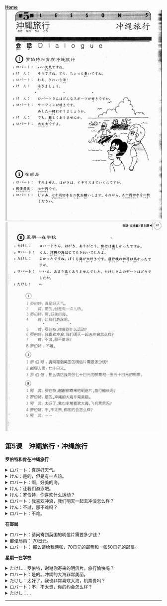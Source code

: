 **[Home](../Menu.md)**
![](src/05-1.JPG)
![](src/05-2.JPG)
## 第5课　沖縄旅行・冲绳旅行
**罗伯特和肯在冲绳旅行**
<details>
<summary>
ロバート：真是好天气。</summary>

いい天気ですね。
</details>

<details>
<summary>
けん：是的，但是有一点热。</summary>

そうですね。でも、ちょっと暑いですね。
</details>

<details>
<summary>
ロバート：啊，好美的海。</summary>

わあ、きれいな海！
</details>

<details>
<summary>
けん：让我们游泳吧。</summary>

泳ぎましょう。
</details>

<details>
<summary>
けん：罗伯特，你喜欢什么运动？</summary>

ロバートさんはどんなスポーツが好きですか。
</details>

<details>
<summary>
ロバート：我喜欢冲浪，我们明天一起去冲浪怎么样？</summary>

サーフィンが好きです。明日一緒にやりましょうか。
</details>

<details>
<summary>
けん：不过，那不难吗？</summary>

でも、難しくありませんが。
</details>

<details>
<summary>
ロバート：不难。</summary>

大丈夫ですよ。
</details>

**在邮局**
<details>
<summary>
ロバート：请问寄到英国的明信片需要多少钱？</summary>

すみません。はがきは、イギリスまでいくらですか。
</details>

<details>
<summary>
郵便局員： 70日元。</summary>

七十円です
</details>

<details>
<summary>
ロバート： 那么请给我两张，70日元的邮票和一张50日元的邮票。</summary>

じゃあ、七十円切手を二枚お願いします。それから、五十円切手を一枚ください。
</details>

**星期一在学校**
<details>
<summary>
たけし：罗伯特，谢谢你寄来的明信片。旅行愉快吗？</summary>

ロバートさん、はがき、ありがとう。旅行は楽しかったですか。
</details>

<details>
<summary>
ロバート：是的。冲绳的大海非常美丽。</summary>

ええ。沖縄の海はとても綺麗ですたよ。
</details>

<details>
<summary>
たけし：太好了，我也非常喜欢大海，机票贵吗？</summary>

よかったですね。僕も海が大好きです。飛行機の切符は高かったですか。
</details>

<details>
<summary>
ロバート：不，不太贵，你的约会怎么样？</summary>

いいえ。あまり高くありませんでした。たけしさんのデートはどうでしたか。
</details>

<details>
<summary>
たけし：…</summary>

...
</details>

---
